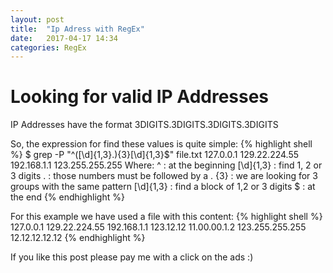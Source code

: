 ```yaml
---
layout: post
title:  "Ip Adress with RegEx"
date:   2017-04-17 14:34
categories: RegEx
---
```

# Looking for valid IP Addresses
IP Addresses have the format
3DIGITS.3DIGITS.3DIGITS.3DIGITS
 
So, the expression for find these values is quite simple:
{% highlight shell %}
$ grep -P "^([\d]{1,3}\.){3}[\d]{1,3}$" file.txt
127.0.0.1
129.22.224.55
192.168.1.1
123.255.255.255
Where:
^               : at the beginning
[\d]{1,3}       : find 1, 2 or 3 digits
\.              : those numbers must be followed by a .
{3}             : we are looking for 3 groups with the same pattern
[\d]{1,3}       : find a block of 1,2 or 3 digits
$               : at the end
{% endhighlight %}

For this example we have used a file with this content:
{% highlight shell %}
127.0.0.1
129.22.224.55
192.168.1.1
123.12.12
11.00.00.1.2
123.255.255.255
12.12.12.12.12
{% endhighlight %}

If you like this post please pay me with a click on the ads :)

<script async src="//pagead2.googlesyndication.com/pagead/js/adsbygoogle.js"></script>
<!-- inferior -->
<ins class="adsbygoogle"
     style="display:inline-block;width:728px;height:90px"
     data-ad-client="ca-pub-5428825449848403"
     data-ad-slot="1328012179"></ins>
<script>
(adsbygoogle = window.adsbygoogle || []).push({});
</script>